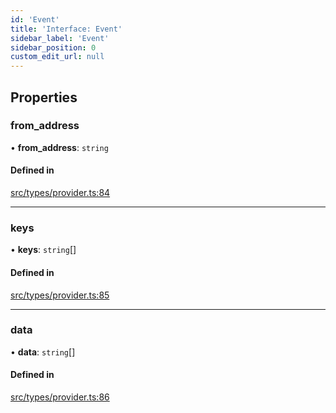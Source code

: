 ```yaml
---
id: 'Event'
title: 'Interface: Event'
sidebar_label: 'Event'
sidebar_position: 0
custom_edit_url: null
---
```


## Properties

### from_address

• **from_address**: `string`

#### Defined in

[src/types/provider.ts:84](https://github.com/0xs34n/starknet.js/blob/develop/src/types/provider.ts#L84)

---

### keys

• **keys**: `string`[]

#### Defined in

[src/types/provider.ts:85](https://github.com/0xs34n/starknet.js/blob/develop/src/types/provider.ts#L85)

---

### data

• **data**: `string`[]

#### Defined in

[src/types/provider.ts:86](https://github.com/0xs34n/starknet.js/blob/develop/src/types/provider.ts#L86)
